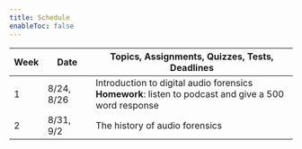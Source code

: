 ```yaml
---
title: Schedule
enableToc: false
---
```


| Week | Date | Topics, Assignments, Quizzes, Tests, Deadlines                     |
| ---- | ---- | ------------------------------------------------------------------ |
|1	|8/24, 8/26	|Introduction to digital audio forensics <br> **Homework**: listen to podcast and give a 500 word response|
|2	|8/31, 9/2	|The history of audio forensics|
